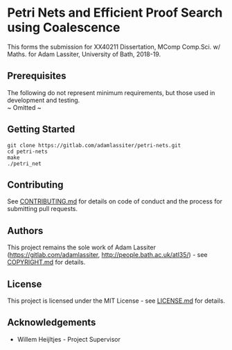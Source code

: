 # Petri Nets and Efficient Proof Search using Coalescence
This forms the submission for XX40211 Dissertation, MComp Comp.Sci. w/ Maths. for Adam Lassiter, University of Bath, 2018-19.

## Prerequisites
The following do not represent minimum requirements, but those used in development and testing.  
~ Omitted ~

## Getting Started
```
git clone https://gitlab.com/adamlassiter/petri-nets.git
cd petri-nets
make
./petri_net
```

## Contributing
See [CONTRIBUTING.md](CONTRIBUTING.md) for details on code of conduct and the process for submitting pull requests.

## Authors
This project remains the sole work of Adam Lassiter (https://gitlab.com/adamlassiter, http://people.bath.ac.uk/atl35/) - see [COPYRIGHT.md](COPYRIGHT.md) for details.

## License
This project is licensed under the MIT License - see [LICENSE.md](LICENSE.md) for details.

## Acknowledgements
* Willem Heijltjes - Project Supervisor

